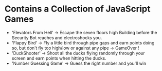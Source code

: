 # Contains a Collection of JavaScript Games

   - 'Elevators From Hell' -> Escape the seven floors high Building before the Security Bot reaches and electroshocks you.
   - 'Flappy Bird' -> Fly a little bird through pipe gaps and earn points doing so, but don't fly too high/low or against any pipe -> GameOver !
   - 'DuckShooter' -> Shoot all the ducks flying randomly through your screen and earn points when hitting the ducks.
   - 'Number Guessing Game' -> Guess the right number and you'll win
